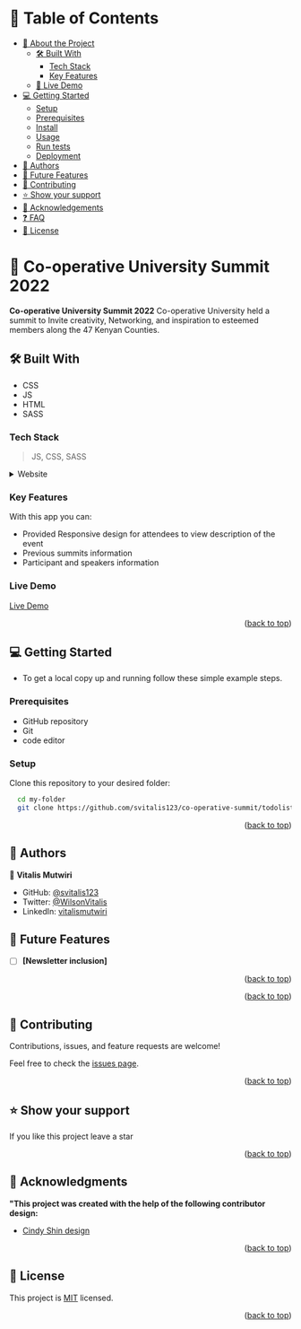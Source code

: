 
<a name="readme-top"></a>

<!-- TABLE OF CONTENTS -->

# 📗 Table of Contents

- [📖 About the Project](#about-project)
  - [🛠 Built With](#built-with)
    - [Tech Stack](#tech-stack)
    - [Key Features](#key-features)
  - [🚀 Live Demo](#live-demo)
- [💻 Getting Started](#getting-started)
  - [Setup](#setup)
  - [Prerequisites](#prerequisites)
  - [Install](#install)
  - [Usage](#usage)
  - [Run tests](#run-tests)
  - [Deployment](#triangular_flag_on_post-deployment)
- [👥 Authors](#authors)
- [🔭 Future Features](#future-features)
- [🤝 Contributing](#contributing)
- [⭐️ Show your support](#support)
- [🙏 Acknowledgements](#acknowledgements)
- [❓ FAQ](#faq)
- [📝 License](#license)

<!-- PROJECT DESCRIPTION -->

# 📖 Co-operative University Summit 2022 <a name="about-project"></a>

**Co-operative University Summit 2022** Co-operative University held a summit to Invite creativity, Networking, and inspiration to esteemed members along the 47 Kenyan Counties.
## 🛠 Built With <a name="built-with"></a>
- CSS 
- JS
- HTML
- SASS
### Tech Stack <a name="tech-stack"></a>

> JS, CSS, SASS
<details>
  <summary>Website</summary>
  <ul>
    <li><a href="https://www.ruby-lang.org/">JS</a></li>
  </ul>
</details>

<!-- Features -->

### Key Features <a name="key-features"></a>

With this app you can:
 - Provided Responsive design for attendees to view description of the event
 - Previous summits information 
 - Participant and speakers information
 
 ### Live Demo <a name="Live Demo"></a>
 [Live Demo](https://svitalis123.github.io/co-operative-summit/app)

<p align="right">(<a href="#readme-top">back to top</a>)</p>

<!-- GETTING STARTED -->

## 💻 Getting Started <a name="getting-started"></a>

- To get a local copy up and running follow these simple example steps.

### Prerequisites

 - GitHub repository
  - Git
  - code editor

### Setup

Clone this repository to your desired folder:

```sh
  cd my-folder
  git clone https://github.com/svitalis123/co-operative-summit/todolist.git
```

<p align="right">(<a href="#readme-top">back to top</a>)</p>

<!-- AUTHOR -->

## 👥 Authors <a name="authors"></a>

👤 **Vitalis Mutwiri**

- GitHub: [@svitalis123](https://github.com/svitalis123)
- Twitter: [@WilsonVitalis](https://twitter.com/WilsonVitalis)
- LinkedIn: [vitalismutwiri](https://www.linkedin.com/in/vitalismutwiri/)

<!-- FUTURE FEATURES -->

## 🔭 Future Features <a name="future-features"></a>

- [ ] **[Newsletter inclusion]**

<p align="right">(<a href="#readme-top">back to top</a>)</p>

<p align="right">(<a href="#readme-top">back to top</a>)</p>

## 🤝 Contributing <a name="contributing"></a>

Contributions, issues, and feature requests are welcome!

Feel free to check the [issues page](https://github.com/svitalis123/OOP-school-library/issues).

<p align="right">(<a href="#readme-top">back to top</a>)</p>

<!-- SUPPORT -->

## ⭐️ Show your support <a name="support"></a>

If you like this project leave a star

<p align="right">(<a href="#readme-top">back to top</a>)</p>

## 🙏 Acknowledgments <a name="acknowledgements"></a>

**"This project was created with the help of the following contributor design:**
- [Cindy Shin design](https://www.behance.net/gallery/29845175/CC-Global-Summit-2015)

<p align="right">(<a href="#readme-top">back to top</a>)</p>

## 📝 License <a name="license"></a>

This project is [MIT](./MIT.md) licensed.

<p align="right">(<a href="#readme-top">back to top</a>)</p>
